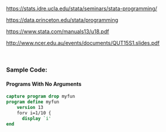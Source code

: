 https://stats.idre.ucla.edu/stata/seminars/stata-programming/

https://data.princeton.edu/stata/programming

https://www.stata.com/manuals13/u18.pdf

http://www.ncer.edu.au/events/documents/QUT15S1.slides.pdf

<br>

### Sample Code: 

#### Programs With No Arguments

```stata
capture program drop myfun
program define myfun
    version 13
    forv i=1/10 {
      display `i'
end
```
